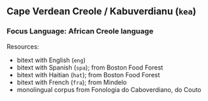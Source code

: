 ## Cape Verdean Creole / Kabuverdianu (`kea`)

### Focus Language: African Creole language

Resources:
 - bitext with English (`eng`)
 - bitext with Spanish (`spa`); from Boston Food Forest
 - bitext with Haitian (`hat`); from Boston Food Forest
 - bitext with French (`fra`); from Mindelo
 - monolingual corpus from Fonologia do Caboverdiano, do Couto
